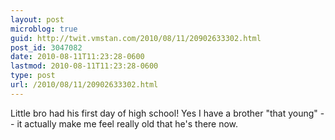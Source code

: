 ```yaml
---
layout: post
microblog: true
guid: http://twit.vmstan.com/2010/08/11/20902633302.html
post_id: 3047082
date: 2010-08-11T11:23:28-0600
lastmod: 2010-08-11T11:23:28-0600
type: post
url: /2010/08/11/20902633302.html
---
```

Little bro had his first day of high school! Yes I have a brother "that young" -- it actually make me feel really old that he's there now.
